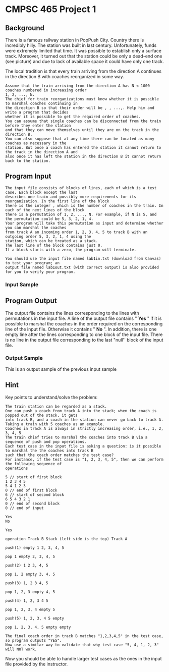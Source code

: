 # CMPSC 465 Project 1

## Background

There is a famous railway station in PopPush City. Country there is incredibly hilly. The station was built in
last century. Unfortunately, funds were extremely limited that time. It was possible to establish only a
surface track. Moreover, it turned out that the station could be only a dead-end one (see picture) and due to
lack of available space it could have only one track.

The local tradition is that every train arriving from the direction A continues in the direction B with coaches
reorganized in some way.

```
Assume that the train arriving from the direction A has N ≤ 1000 coaches numbered in increasing order
1, 2, ..., N.
The chief for train reorganizations must know whether it is possible to marshal coaches continuing in
the direction B so that their order will be , , ...,. Help him and write a program that decides
whether it is possible to get the required order of coaches.
You can assume that single coaches can be disconnected from the train before they enter the station
and that they can move themselves until they are on the track in the direction B.
You can also suppose that at any time there can be located as many coaches as necessary in the
station. But once a coach has entered the station it cannot return to the track in the direction A and
also once it has left the station in the direction B it cannot return back to the station.
```
## Program Input

```
The input file consists of blocks of lines, each of which is a test case. Each block except the last
describes one train and possibly more requirements for its reorganization. In the first line of the block
there is the integer , which is the number of coaches in the train. In each of the next lines of the block
there is a permutation of 1, 2, ..., N. For example, if N is 5, and the permutation could be 5, 3, 2, 1, 4.
Your program will take this permutation as input and determine whether you can marshal the coaches
from track A an incoming order 1, 2, 3, 4, 5 to track B with an outgoing order 5, 3, 2, 1, 4 using the
station, which can be treated as a stack.
The last line of the block contains just 0.
If a block starts with a zero, the program will terminate.
```

```
You should use the input file named lab1in.txt (download from Canvas) to test your program; an
output file named lab1out.txt (with correct output) is also provided for you to verify your program.
```
### Input Sample

## Program Output

The output file contains the lines corresponding to the lines with permutations in the input file. A line of the
output file contains " **Yes** " if it is possible to marshal the coaches in the order required on the corresponding
line of the input file. Otherwise it contains " **No** ". In addition, there is one empty line after the lines
corresponding to one block of the input file. There is no line in the output file corresponding to the last
"null'' block of the input file.

### Output Sample

This is an output sample of the previous input sample

## Hint

Key points to understand/solve the problem:

```
The train station can be regarded as a stack.
One can push a coach from track A into the stack; when the coach is popped out of the stack, it gets
into track B, and a coach in the station can never go back to track A.
Taking a train with 5 coaches as an example.
Coaches in track A is always in strictly increasing order, i.e., 1, 2, 3, 4, 5
The train chief tries to marshal the coaches into track B via a sequence of push and pop operations.
Each test case in the input file is asking a question: is it possible to marshal the the coaches into track B
such that the coach order matches the test case?
For instance, if the test case is "1, 2, 3, 4, 5", then we can perform the following sequence of
operations
```
```
5 // start of first block
1 2 3 4 5
5 4 1 2 3
0 // end of first block
6 // start of second block
6 5 4 3 2 1
0 // end of second block
0 // end of input
```
```
Yes
No
```
```
Yes
```

```
operation Track B Stack (left side is the top) Track A
```
```
push(1) empty 1 2, 3, 4, 5
```
```
pop 1 empty 2, 3, 4, 5
```
```
push(2) 1 2 3, 4, 5
```
```
pop 1, 2 empty 3, 4, 5
```
```
push(3) 1, 2 3 4, 5
```
```
pop 1, 2, 3 empty 4, 5
```
```
push(4) 1, 2, 3 4 5
```
```
pop 1, 2, 3, 4 empty 5
```
```
push(5) 1, 2, 3, 4 5 empty
```
```
pop 1, 2, 3, 4, 5 empty empty
```
```
The final coach order in track B matches "1,2,3,4,5" in the test case, so program outputs "YES".
Now use a similar way to validate that why test case "5, 4, 1, 2, 3" will NOT work.
```
Now you should be able to handle larger test cases as the ones in the input file provided by the
instructor.
